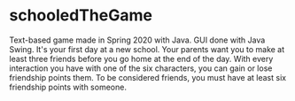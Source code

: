 # schooledTheGame 

Text-based game made in Spring 2020 with Java. GUI done with Java Swing. 
It's your first day at a new school. 
Your parents want you to make at least three friends before you go home at the end of the day. 
With every interaction you have with one of the six characters, you can gain or lose friendship 
points them. To be considered friends, you must have at least six friendship points with someone. 
